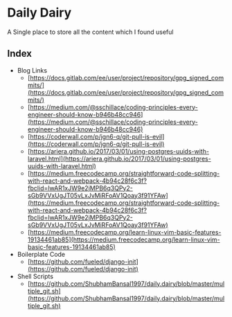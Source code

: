 # Daily Dairy

A Single place to store all the content which I found useful
## Index
- Blog Links
  - [https://docs.gitlab.com/ee/user/project/repository/gpg_signed_commits/](https://docs.gitlab.com/ee/user/project/repository/gpg_signed_commits/)
  - [https://medium.com/@sschillace/coding-principles-every-engineer-should-know-b946b48cc946](https://medium.com/@sschillace/coding-principles-every-engineer-should-know-b946b48cc946)
  - [https://coderwall.com/p/jgn6-q/git-pull-is-evil](https://coderwall.com/p/jgn6-q/git-pull-is-evil)
  - [https://ariera.github.io/2017/03/01/using-postgres-uuids-with-laravel.html](https://ariera.github.io/2017/03/01/using-postgres-uuids-with-laravel.html)
  - [https://medium.freecodecamp.org/straightforward-code-splitting-with-react-and-webpack-4b94c28f6c3f?fbclid=IwAR1xJW9e2jMPB6q3QPy2-sGb9VVxUgJT05vLxJvMiRFoAV1Qoay3f91YFAw](https://medium.freecodecamp.org/straightforward-code-splitting-with-react-and-webpack-4b94c28f6c3f?fbclid=IwAR1xJW9e2jMPB6q3QPy2-sGb9VVxUgJT05vLxJvMiRFoAV1Qoay3f91YFAw)
  - [https://medium.freecodecamp.org/learn-linux-vim-basic-features-19134461ab85](https://medium.freecodecamp.org/learn-linux-vim-basic-features-19134461ab85)
- Boilerplate Code
  - [https://github.com/fueled/django-init](https://github.com/fueled/django-init)
- Shell Scripts
  - [https://github.com/ShubhamBansal1997/daily.dairy/blob/master/multiple_git.sh](https://github.com/ShubhamBansal1997/daily.dairy/blob/master/multiple_git.sh)
